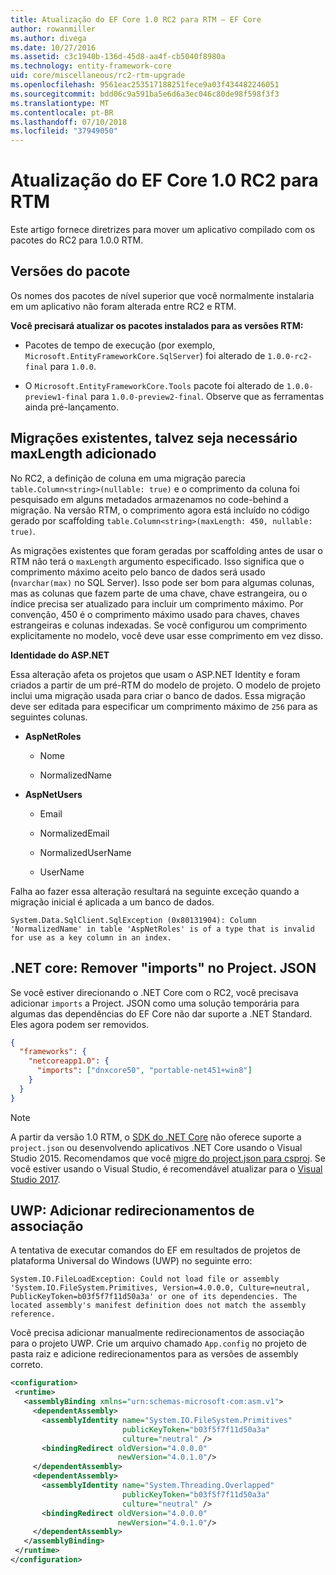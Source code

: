 ```yaml
---
title: Atualização do EF Core 1.0 RC2 para RTM – EF Core
author: rowanmiller
ms.author: divega
ms.date: 10/27/2016
ms.assetid: c3c1940b-136d-45d8-aa4f-cb5040f8980a
ms.technology: entity-framework-core
uid: core/miscellaneous/rc2-rtm-upgrade
ms.openlocfilehash: 9561eac253517188251fece9a03f434482246051
ms.sourcegitcommit: bdd06c9a591ba5e6d6a3ec046c80de98f598f3f3
ms.translationtype: MT
ms.contentlocale: pt-BR
ms.lasthandoff: 07/10/2018
ms.locfileid: "37949050"
---
```

# <a name="upgrading-from-ef-core-10-rc2-to-rtm"></a>Atualização do EF Core 1.0 RC2 para RTM

Este artigo fornece diretrizes para mover um aplicativo compilado com os pacotes do RC2 para 1.0.0 RTM.

## <a name="package-versions"></a>Versões do pacote

Os nomes dos pacotes de nível superior que você normalmente instalaria em um aplicativo não foram alterada entre RC2 e RTM.

**Você precisará atualizar os pacotes instalados para as versões RTM:**

* Pacotes de tempo de execução (por exemplo, `Microsoft.EntityFrameworkCore.SqlServer`) foi alterado de `1.0.0-rc2-final` para `1.0.0`.

* O `Microsoft.EntityFrameworkCore.Tools` pacote foi alterado de `1.0.0-preview1-final` para `1.0.0-preview2-final`. Observe que as ferramentas ainda pré-lançamento.

## <a name="existing-migrations-may-need-maxlength-added"></a>Migrações existentes, talvez seja necessário maxLength adicionado

No RC2, a definição de coluna em uma migração parecia `table.Column<string>(nullable: true)` e o comprimento da coluna foi pesquisado em alguns metadados armazenamos no code-behind a migração. Na versão RTM, o comprimento agora está incluído no código gerado por scaffolding `table.Column<string>(maxLength: 450, nullable: true)`.

As migrações existentes que foram geradas por scaffolding antes de usar o RTM não terá o `maxLength` argumento especificado. Isso significa que o comprimento máximo aceito pelo banco de dados será usado (`nvarchar(max)` no SQL Server). Isso pode ser bom para algumas colunas, mas as colunas que fazem parte de uma chave, chave estrangeira, ou o índice precisa ser atualizado para incluir um comprimento máximo. Por convenção, 450 é o comprimento máximo usado para chaves, chaves estrangeiras e colunas indexadas. Se você configurou um comprimento explicitamente no modelo, você deve usar esse comprimento em vez disso.

**Identidade do ASP.NET**

Essa alteração afeta os projetos que usam o ASP.NET Identity e foram criados a partir de um pré-RTM do modelo de projeto. O modelo de projeto inclui uma migração usada para criar o banco de dados. Essa migração deve ser editada para especificar um comprimento máximo de `256` para as seguintes colunas.

*  **AspNetRoles**

    * Nome

    * NormalizedName

*  **AspNetUsers**

   * Email

   * NormalizedEmail

   * NormalizedUserName

   * UserName

Falha ao fazer essa alteração resultará na seguinte exceção quando a migração inicial é aplicada a um banco de dados.

    System.Data.SqlClient.SqlException (0x80131904): Column 'NormalizedName' in table 'AspNetRoles' is of a type that is invalid for use as a key column in an index.

## <a name="net-core-remove-imports-in-projectjson"></a>.NET core: Remover "imports" no Project. JSON

Se você estiver direcionando o .NET Core com o RC2, você precisava adicionar `imports` a Project. JSON como uma solução temporária para algumas das dependências do EF Core não dar suporte a .NET Standard. Eles agora podem ser removidos.

``` json
{
  "frameworks": {
    "netcoreapp1.0": {
      "imports": ["dnxcore50", "portable-net451+win8"]
    }
  }
}
```

> [!NOTE]  
> A partir da versão 1.0 RTM, o [SDK do .NET Core](https://www.microsoft.com/net/download/core) não oferece suporte a `project.json` ou desenvolvendo aplicativos .NET Core usando o Visual Studio 2015. Recomendamos que você [migre do project.json para csproj](https://docs.microsoft.com/dotnet/articles/core/migration/). Se você estiver usando o Visual Studio, é recomendável atualizar para o [Visual Studio 2017](https://www.visualstudio.com/downloads/).

## <a name="uwp-add-binding-redirects"></a>UWP: Adicionar redirecionamentos de associação

A tentativa de executar comandos do EF em resultados de projetos de plataforma Universal do Windows (UWP) no seguinte erro:

    System.IO.FileLoadException: Could not load file or assembly 'System.IO.FileSystem.Primitives, Version=4.0.0.0, Culture=neutral, PublicKeyToken=b03f5f7f11d50a3a' or one of its dependencies. The located assembly's manifest definition does not match the assembly reference.

Você precisa adicionar manualmente redirecionamentos de associação para o projeto UWP. Crie um arquivo chamado `App.config` no projeto de pasta raiz e adicione redirecionamentos para as versões de assembly correto.

``` xml
<configuration>
 <runtime>
   <assemblyBinding xmlns="urn:schemas-microsoft-com:asm.v1">
     <dependentAssembly>
       <assemblyIdentity name="System.IO.FileSystem.Primitives"
                         publicKeyToken="b03f5f7f11d50a3a"
                         culture="neutral" />
       <bindingRedirect oldVersion="4.0.0.0"
                        newVersion="4.0.1.0"/>
     </dependentAssembly>
     <dependentAssembly>
       <assemblyIdentity name="System.Threading.Overlapped"
                         publicKeyToken="b03f5f7f11d50a3a"
                         culture="neutral" />
       <bindingRedirect oldVersion="4.0.0.0"
                        newVersion="4.0.1.0"/>
     </dependentAssembly>
   </assemblyBinding>
 </runtime>
</configuration>
```

